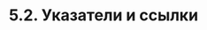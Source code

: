---
title: '5.2. Указатели и ссылки'
metaTitle: '5.2. Указатели и ссылки'
metaDescription: '5.2. Указатели и ссылки'
---